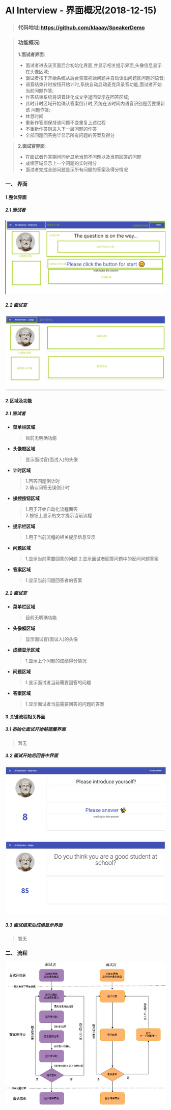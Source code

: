 # AI Interview - 界面概况(2018-12-15)

> ### 代码地址:https://github.com/klaaay/SpeakerDemo

> ### 功能概况:
>
> **1.面试者界面**:
>
> - 面试者进去该页面后台初始化界面,并显示相关提示界面,头像信息显示在头像区域;
> - 面试者按下开始系统从后台获取初始问题并自动读出问题区问题的语音;
> - 语音结束计时按钮开始计时,系统自动启动麦克风录音功能,面试者开始当前问题作答;
> - 作答结束系统将语音转化成文字返回显示在回答区域;
> - 此时计时区域开始确认答案倒计时,系统在该时间内语音识别是否要重新该
>   问题作答;
> - 休息时间
> - 重新作答则保持该问题不变重复上述过程
> - 不重新作答则进入下一层问题的作答
> - 全部问题回答完毕显示所有问题的答案及得分

> **2.面试官界面**:
>
> - 在面试者作答期间同步显示当前不问题以及当前回答的问题
> - 成绩区域显示上一个问题的实时得分
> - 面试者完成全部问题显示所有问题的答案及得分情况

### 一、 界面

#### 1.整体界面

##### 2.1 面试者

![面试者整体界面](./img/面试者整体界面.png)

##### 2.2 面试官

![面试官整体界面](./img/面试官整体界面.png)

#### 2.区域及功能

##### 2.1 面试者

- **菜单栏区域**

  > 目前无明确功能

- **头像框区域**

  > 显示面试官(面试人)的头像

- **计时区域**

  > 1.回答问题倒计时  
  > 2.确认问答无误倒计时

- **操控按钮区域**

  > 1.用于开始自动化流程面答  
  > 2.按钮上显示的文字提示当前流程

- **提示栏区域**

  > 1.用于当前流程的相关提示信息显示

- **问题区域**

  > 1.显示当前需要回答的问题 2.显示面试者回答问题中的反问问题答案

- **答案区域**
  > 1.显示当前问题回答者的答案

##### 2.2 面试官

- **菜单栏区域**

  > 目前无明确功能

- **头像框区域**

  > 显示面试官(面试人)的头像

- **成绩显示区域**

  > 1.显示上个问题的成绩得分情况

- **问题区域**

  > 1.显示面试者当前需要回答的问题

- **答案区域**
  > 1.显示面试者当前需要回答的问题的答案

#### 3.关键流程相关界面

##### 3.1 初始化面试开始前提醒界面

> 暂无

##### 3.2 面试开始后回答中界面

![面试者回答问题中](./img/面试者回答问题中.png)
![面试官回答问题中](./img/面试官回答问题中.png)

##### 3.3 面试结束后成绩显示界面

> 暂无

### 二、 流程

![流程](./img/流程.png)
